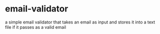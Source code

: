 # email-validator
a simple email validator that takes an email as input and stores it into a text file if it passes as a valid email
